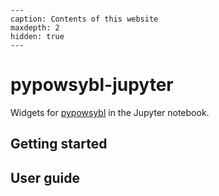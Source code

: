 ```{toctree}
---
caption: Contents of this website
maxdepth: 2
hidden: true
---

```

# pypowsybl-jupyter
Widgets for [pypowsybl](https://github.com/powsybl/pypowsybl) in the Jupyter notebook.

## Getting started

## User guide

